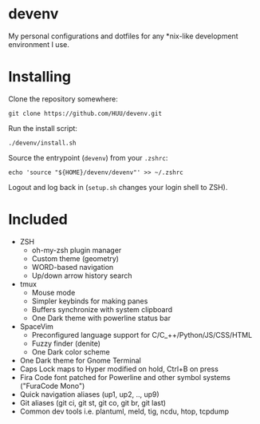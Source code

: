 # devenv

My personal configurations and dotfiles for any *nix-like development environment I use.

# Installing

Clone the repository somewhere:
```
git clone https://github.com/HUU/devenv.git
```
Run the install script:
```
./devenv/install.sh
```
Source the entrypoint (`devenv`) from your `.zshrc`:
```
echo 'source "${HOME}/devenv/devenv"' >> ~/.zshrc
```
Logout and log back in (`setup.sh` changes your login shell to ZSH).

# Included

* ZSH
  * oh-my-zsh plugin manager
  * Custom theme (geometry)
  * WORD-based navigation
  * Up/down arrow history search
* tmux
  * Mouse mode
  * Simpler keybinds for making panes
  * Buffers synchronize with system clipboard
  * One Dark theme with powerline status bar
* SpaceVim
  * Preconfigured language support for C/C_++/Python/JS/CSS/HTML
  * Fuzzy finder (denite)
  * One Dark color scheme
* One Dark theme for Gnome Terminal
* Caps Lock maps to Hyper modified on hold, Ctrl+B on press
* Fira Code font patched for Powerline and other symbol systems ("FuraCode Mono")
* Quick navigation aliases (up1, up2, .., up9)
* Git aliases (git ci, git st, git co, git br, git last)
* Common dev tools i.e. plantuml, meld, tig, ncdu, htop, tcpdump
